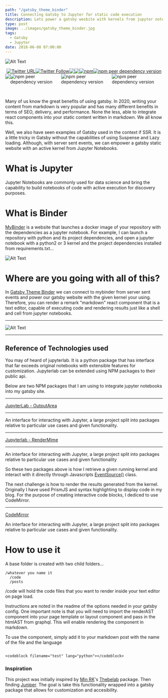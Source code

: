 ```yaml
---
path: "/gatsby_theme_binder"
title: Connecting Gatsby to Jupyter for static code execution
description: Lets power a gatsby wesbite with kernels from jupyter notebooks to execute code and render results with server sent events in markdown components.
type: post
image: ../images/gatsby_theme_binder.jpg
tags:
  - Gatsby
  - Jupyter
date: 2018-06-08 07:00:00
---
```


![Alt Text](https://dev-to-uploads.s3.amazonaws.com/i/ff0693nes2p61bm22ct3.jpg)

<div style="display: flex; justify-content: center;">
        <a href="https://twitter.com/intent/tweet?text=Wow:&url=https%3A%2F%2Fgithub.com%2Fteaglebuilt%2Fgatsby-theme-binder">
          <img style="margin: 0;" alt="Twitter URL" src="https://img.shields.io/twitter/url?style=social&url=https%3A%2F%2Fgithub.com%2Fteaglebuilt%2Fgatsby-theme-binder">
        </a>
        <a href="https://twitter.com/intent/follow?screen_name=TeagleDillan">
          <img style="margin: 0;" alt="Twitter Follow" src="https://img.shields.io/twitter/follow/TeagleDillan?style=social">
        </a>
        <a href="https://github.com/teaglebuilt/gatsby-theme-binder">
          <img style="margin: 0;" src="https://img.shields.io/github/watchers/teaglebuilt/gatsby-theme-binder?style=social">
        </a>
        <a href="https://github.com/teaglebuilt/gatsby-theme-binder">
          <img style="margin: 0;" src="https://img.shields.io/github/stars/teaglebuilt/gatsby-theme-binder?style=social">
        </a>
        <a href="https://img.shields.io/npm/v/@teaglebuilt/gatsby-theme-binder">
        <img style="margin: 0;" alt="npm" src="https://img.shields.io/npm/v/@teaglebuilt/gatsby-theme-binder">
      </a>
      <a href="https://www.gatsbyjs.org/packages/@teaglebuilt/gatsby-theme-binder">
        <img style="margin: 0;" alt="npm peer dependency version" src="https://img.shields.io/npm/dependency-version/@teaglebuilt/gatsby-theme-binder/peer/gatsby">
      </a>
    </div>
    <div style="display: flex; justify-content: center;">
      <img style="margin: 0;" src="https://img.shields.io/npm/dw/@teaglebuilt/gatsby-theme-binder">
      <img style="margin: 0;" alt="npm peer dependency version" src="https://img.shields.io/npm/dependency-version/@teaglebuilt/gatsby-theme-binder/peer/gatsby-source-filesystem">
      <img style="margin: 0;" alt="npm peer dependency version" src="https://img.shields.io/npm/dependency-version/@teaglebuilt/gatsby-theme-binder/peer/react">
      <img style="margin: 0;" alt="npm peer dependency version" src="https://img.shields.io/npm/dependency-version/@teaglebuilt/gatsby-theme-binder/peer/react-dom">
  </div>

&nbsp;


Many of us know the great benefits of using gatsby. In 2020, writing your content from markdown is very popular and has many different benefits in terms of SEO, delivery, and performance. None the less, able to integrate react components into your static content written in markdown. We all know this.

Well, we also have seen examples of Gatsby used in the context if SSR. It is a little tricky in Gatsby without the capabilities of using Suspense and Lazy loading. Although, with server sent events, we can empower a gatsby static website with an active kernel from Jupyter Notebooks.

# What is Jupyter

Jupyter Notebooks are commonly used for data science and bring the capability to build notebooks of code with active execution for discovery purposes.

# What is Binder

[MyBinder](https://mybinder.org) is a website that launches a docker image of your repository with the dependencies as a jupyter notebook. For example, I can launch a repository with python and its project dependencies, and open a jupyter notebook with a python2 or 3 kernel and the project dependencies installed from requirements.txt...

![Alt Text](https://dev-to-uploads.s3.amazonaws.com/i/uixvpqrw9n8wra42wb1e.png)


# Where are you going with all of this?

In [Gatsby Theme Binder](https://github.com/teaglebuilt/gatsby-theme-binder) we can connect to mybinder from server sent events and power our gatsby website with the given kernel your using. Therefore, you can render a remark "markdown" react component that is a text editor, capable of executing code and rendering results just like a shell and cell from jupyter notebooks.


***

![Alt Text](https://thepracticaldev.s3.amazonaws.com/i/msckf0778yyo002fjzhd.png)

***


## Reference of Technologies used

You may of heard of jupyterlab. It is a python package that has interface that far exceeds original notebooks with extensible features for customization. Jupyterlab can be extended using NPM packages to their public api.


Below are two NPM packages that I am using to integrate jupyter notebooks into my gatsby site.

<githubreadme user="jupyterlab" repo="jupyterlab"></githubreadme>

***

[JupyterLab - OutputArea](https://github.com/jupyterlab/jupyterlab/tree/master/packages/outputarea)

***

 An interface for interacting with Jupyter, a large project split into packages relative to particular use cases and given functionality.

***

[Jupyterlab - RenderMime](https://github.com/jupyterlab/jupyterlab/tree/master/packages/rendermime-interface)

***

 An interface for interacting with Jupyter, a large project split into packages relative to particular use cases and given functionality

So these two packages above is how I retrieve a given running kernel and interact with it directly through Javascripts [EventSource()](https://developer.mozilla.org/en-US/docs/Web/API/EventSource) class.

The next challenge is how to render the results generated from the kernel. Originally I have used PrismJS and syntax highlighting to display code in my blog. For the purpose of creating interactive code blocks, I dediced to use CodeMirror.

***

[CodeMirror](https://www.npmjs.com/package/codemirror)

 An interface for interacting with Jupyter, a large project split into packages relative to particular use cases and given functionality.


<githubreadme user="codemirror" repo="CodeMirror"></githubreadme>


# How to use it

A base folder is created with two child folders...

```
/whatever you name it
  /code
  /posts

```

/code will hold the code files that you want to render inside your text editor on page load.


Instructions are noted in the readme of the options needed in your gatsby config. One important note is that you will need to import the renderAST component into your page template or layout component and pass in the htmlAST from graphql. This will enable rendering the component in markdown.

To use the component, simply add it to your markdown post with the name of the file and the language

```

<codeblock filename="test" lang="python"></codeblock>

```

### Inspiration

This project was initially inspired by [Min RK](https://github.com/minrk)'s
[Thebelab](https://github.com/minrk/thebelab) package. Then finding [Juniper](https://github.com/ines/juniper). The goal is take this functionality wrapped into a gatsby package that allows for customization and accesibility.


<sociallinks title="Gatsby & Jupyter" path="jupyter&gatsby" description="Integrating kernels from Jupyter into Gatsby with server side events. Interactive code blocks with code execution powered by kernels from jupyter!"></sociallinks>


<banner author="Dillan Teagle"></banner>